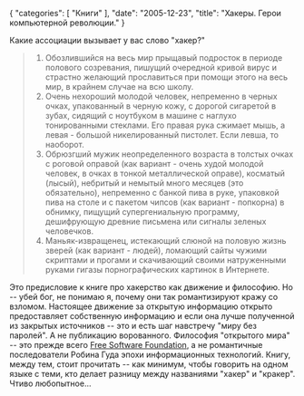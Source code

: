 {
   "categories": [
      "Книги"
   ],
   "date": "2005-12-23",
   "title": "Хакеры. Герои компьютерной революции."
}

Какие ассоциации вызывает у вас слово "хакер?"

> 1. Обозлившийся на весь мир прыщавый подросток в периоде полового созревания, пишущий очередной кривой вирус и страстно желающий прославиться при помощи этого на весь мир, в крайнем случае на всю школу.
> 2. Очень нехороший молодой человек, непременно в черных очках, упакованный в черную кожу, с дорогой сигаретой в зубах, сидящий с ноутбуком в машине с наглухо тонированными стеклами. Его правая рука сжимает мышь, а левая - большой никелированный пистолет. Если левша, то наоборот.
> 3. Обрюзгший мужик неопределенного возраста в толстых очках с роговой оправой (как вариант - очень худой молодой человек, в очках в тонкой металлической оправе), косматый (лысый), небритый и немытый много месяцев (это обязательно), непременно с банкой пива в руке, упаковкой пива на столе и с пакетом чипсов (как вариант - попкорна) в обнимку, пищущий супергениальную программу, дешифрующую древние письмена или сигналы зеленых человечков.
> 4. Маньяк-извращенец, истекающий слюной на половую жизнь зверей (как вариант - людей), ломающий сайты чужими скриптами и прогами и скачивающий своими натруженными руками гигазы порнографических картинок в Интернете.

Это предисловие к книге про хакерство как движение и философию. Но -- убей бог, не понимаю я, почему они так романтизируют кражу со взломом. Настоящее движение за открытую информацию открыто предоставляет собственную информацию и если она лучше полученной из закрытых источников -- это и есть шаг навстречу "миру без паролей". А не публикацию ворованного. Философия "открытого мира" -- это прежде всего [Free Software Foundation](https://www.fsf.org/), а не романтичные последователи Робина Гуда эпохи информационных технологий. Книгу, между тем, стоит прочитать -- как минимум, чтобы говорить на одном языке с теми, кто делает разницу между названиями "хакер" и "кракер". Чтиво любопытное...
